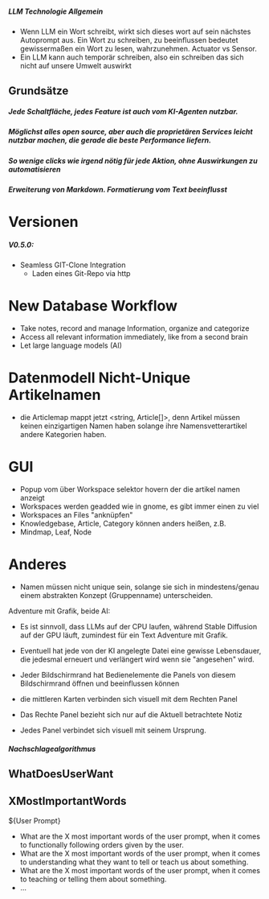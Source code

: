 ##### LLM Technologie Allgemein
- Wenn LLM ein Wort schreibt, wirkt sich dieses wort auf sein nächstes Autoprompt aus. Ein Wort zu schreiben, zu beeinflussen bedeutet gewissermaßen ein Wort zu lesen, wahrzunehmen. Actuator vs Sensor.
- Ein LLM kann auch temporär schreiben, also ein schreiben das sich nicht auf unsere Umwelt auswirkt

## Grundsätze
##### Jede Schaltfläche, jedes Feature ist auch vom KI-Agenten nutzbar.
##### Möglichst alles open source, aber auch die proprietären Services leicht nutzbar machen, die gerade die beste Performance liefern.

##### So wenige clicks wie irgend nötig für jede Aktion, ohne Auswirkungen zu automatisieren

##### Erweiterung von Markdown. Formatierung vom Text beeinflusst
# Versionen
##### V0.5.0: 
- Seamless GIT-Clone Integration
	- Laden eines Git-Repo via http
# New Database Workflow

- Take notes, record and manage Information, organize and categorize
- Access all relevant information immediately, like from a second brain
- Let large language models (AI)


# Datenmodell Nicht-Unique Artikelnamen
- die Articlemap mappt jetzt <string, Article\[\]>, denn Artikel müssen keinen einzigartigen Namen haben solange ihre Namensvetterartikel andere Kategorien haben.

# GUI

- Popup vom über Workspace selektor hovern der die artikel namen anzeigt
- Workspaces werden geadded wie in gnome, es gibt immer einen zu viel
- Workspaces an Files "anknüpfen"
- Knowledgebase, Article, Category können anders heißen, z.B.
- Mindmap, Leaf, Node

# Anderes

- Namen müssen nicht unique sein, solange sie sich in mindestens/genau einem abstrakten Konzept (Gruppenname) unterscheiden.

Adventure mit Grafik, beide AI:
- Es ist sinnvoll, dass LLMs auf der CPU laufen, während Stable Diffusion auf der GPU läuft, zumindest für ein Text Adventure mit Grafik.
- Eventuell hat jede von der KI angelegte Datei eine gewisse Lebensdauer, die jedesmal erneuert und verlängert wird wenn sie "angesehen" wird.

- Jeder Bildschirmrand hat Bedienelemente die Panels von diesem Bildschirmrand öffnen und beeinflussen können
- die mittleren Karten verbinden sich visuell mit dem Rechten Panel
- Das Rechte Panel bezieht sich nur auf die Aktuell betrachtete Notiz
- Jedes Panel verbindet sich visuell mit seinem Ursprung.

##### Nachschlagealgorithmus


## WhatDoesUserWant
## XMostImportantWords
${User Prompt}
- What are the X most important words of the user prompt, when it comes to functionally following orders given by the user.
- What are the X most important words of the user prompt, when it comes to understanding what they want to tell or teach us about something.
- What are the X most important words of the user prompt, when it comes to teaching or telling them about something.
- ...